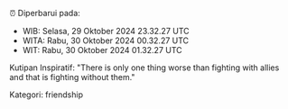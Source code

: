 ⏰ Diperbarui pada:
- WIB: Selasa, 29 Oktober 2024 23.32.27 UTC
- WITA: Rabu, 30 Oktober 2024 00.32.27 UTC
- WIT: Rabu, 30 Oktober 2024 01.32.27 UTC

Kutipan Inspiratif:
"There is only one thing worse than fighting with allies and that is fighting without them."


Kategori: friendship

